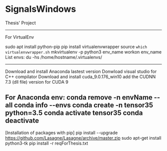 # SignalsWindows
Thesis' Project

---------------------------------
For VirtualEnv

sudo apt install python-pip
pip install virtualenvwrapper
source `which virtualenvwrapper.sh`
mkvirtualenv -p python3 env_name
workon env_name
List envs: du -hs /home/hostname/.virtualenvs/

---------------------------------
Download and install Anaconda lastest version
Donwload visual studio for C++ compilator
Download and install cuda_9.0.176_win10
add the CUDNN 7.3 (dll file) version for CUDA 9

For Anaconda env:
    conda remove -n envName --all
    conda info --envs
    conda create -n tensor35 python=3.5
    conda activate tensor35
    conda deactivate
----------------------------------

[Installation of packages with pip]
pip install --upgrade https://github.com/Lasagne/Lasagne/archive/master.zip
sudo apt-get install python3-tk
pip install -r reqForThesis.txt
